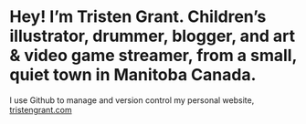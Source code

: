 # Hey! I’m Tristen Grant. Children’s illustrator, drummer, blogger, and art & video game streamer, from a small, quiet town in Manitoba Canada.

I use Github to manage and version control my personal website, [tristengrant.com](https://tristengrant.com)

